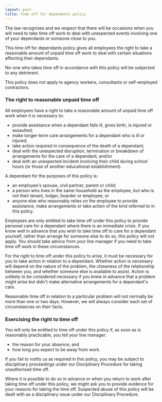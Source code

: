```yaml
---
layout: post
title: Time off for dependents policy
---
```


The law recognises and we respect that there will be occasions when you will need to take time off work to deal with unexpected events involving one of your dependants or someone close to you.

This time off for dependants policy gives all employees the right to take a reasonable amount of unpaid time off work to deal with certain situations affecting their dependants.

No-one who takes time off in accordance with this policy will be subjected to any detriment.

This policy does not apply to agency workers, consultants or self-employed contractors.

### The right to reasonable unpaid time off

All employees have a right to take a reasonable amount of unpaid time off work when it is necessary to:

* provide assistance when a dependant falls ill, gives birth, is injured or assaulted;
* make longer-term care arrangements for a dependant who is ill or injured;
* take action required in consequence of the death of a dependant;
* deal with the unexpected disruption, termination or breakdown of arrangements for the care of a dependant; and/or
* deal with an unexpected incident involving their child during school hours (or those of another educational establishment).

A dependant for the purposes of this policy is:

* an employee's spouse, civil partner, parent or child;
* a person who lives in the same household as the employee, but who is not their tenant, lodger, boarder or employee; or
* anyone else who reasonably relies on the employee to provide assistance, make arrangements or take action of the kind referred to in this policy.

Employees are only entitled to take time off under this policy to provide personal care for a dependant where there is an immediate crisis. If you know well in advance that you wish to take time off to care for a dependant yourself, rather than arrange for someone else to do so, this policy will not apply. You should take advice from your line manager if you need to take time off work in these circumstances.

For the right to time off under this policy to arise, it must be necessary for you to take action in relation to a dependant. Whether action is necessary will depend on the nature of the problem, the closeness of the relationship between you, and whether someone else is available to assist. Action is unlikely to be considered necessary if you knew in advance that a problem might arise but didn't make alternative arrangements for a dependant's care.

Reasonable time off in relation to a particular problem will not normally be more than one or two days. However, we will always consider each set of circumstances on their facts.

### Exercising the right to time off

You will only be entitled to time off under this policy if, as soon as is reasonably practicable, you tell your line manager:

* the reason for your absence; and
* how long you expect to be away from work.

If you fail to notify us as required in this policy, you may be subject to disciplinary proceedings under our Disciplinary Procedure for taking unauthorised time off.

Where it is possible to do so in advance or when you return to work after taking time off under this policy, we might ask you to provide evidence for your reasons for taking the time off. Suspected abuse of this policy will be dealt with as a disciplinary issue under our Disciplinary Procedure.


